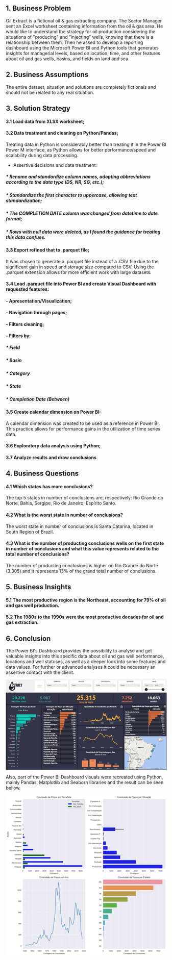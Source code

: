 <h2>1. Business Problem</h2>
Oil Extract is a fictional oil & gas extracting company. 
The Sector Manager sent an Excel worksheet containing information from the oil & gas area. He would like to understand the strategy for oil production 
considering the situations of "producing" and "injecting" wells, knowing that there is a relationship between them.
Then he asked to develop a reporting dashboard using the Microsoft Power BI and Python tools that generates insights for managerial levels, 
based on location, time, and other features about oil and gas wells, basins, and fields on land and sea.

<h2>2. Business Assumptions</h2>
The entire dataset, situation and solutions are completely fictionals and should not be related to any real situation.

<h2>3. Solution Strategy</h2>
<h4>3.1 Load data from XLSX worksheet;</h4>
<h4>3.2 Data treatment and cleaning on Python/Pandas;</h4>
Treating data in Python is considerably better than treating it in the Power BI Power M interface, 
as Python allows for better performance/speed and scalability during data processing.

- Assertive decisions and data treatment:
<h5>	* Rename and standardize column names, adopting abbreviations according to the data type (DS, NR, SG, etc.);</h5>
<h5>	* Standardize the first character to uppercase, allowing text standardization;                              </h5>
<h5>	* The COMPLETION DATE column was changed from datetime to date format;                                      </h5>
<h5>	* Rows with null data were deleted, as I found the guidance for treating this data confuse.                 </h5>

<h4>3.3 Export refined that to .parquet file;</h4>
It was chosen to generate a .parquet file instead of a .CSV file due to the significant gain in speed and storage size compared to CSV. 
Using the .parquet extension allows for more efficient work with large datasets.

<h4>3.4 Load .parquet file into Power BI and create Visual Dashboard with requested features:</h4>
<h4>- Apresentation/Visualization;</h4>
<h4>- Navigation through pages;   </h4>
<h4>- Filters cleaning;           </h4>
<h4>- Filters by:                 </h4>
<h5>  	* Field                     </h5>
<h5>  	* Basin                     </h5>
<h5>  	* Category                  </h5>
<h5>  	* State                     </h5>
<h5>  	* Completion Date (Between) </h5>

<h4>3.5 Create calendar dimension on Power BI:</h4>
A calendar dimension was created to be used as a reference in Power BI. This practice allows for performance gains in the utilization of time series data.

<h4>3.6 Exploratory data analysis using Python;</h4>

<h4>3.7 Analyze results and draw conclusions</h4>

<h2>4. Business Questions</h2>

<h4>4.1 Which states has more conclusions?</h4>
The top 5 states in number of conclusions are, respectively: Rio Grande do Norte, Bahia, Sergipe, Rio de Janeiro, Espírito Santo.

<h4>4.2 What is the worst state in number of conclusions?</h4>
The worst state in number of conclusions is Santa Catarina, located in South Region of Brazil.

<h4>4.3 What is the number of producting conclusions wells on the first state in number of conclusions and what this value represents related to the total number of conclusions?</h4>
The number of producting conclusions is higher on Rio Grande do Norte (3.305) and it represents 13% of the grand total number of conclusions.

<h2>5. Business Insights</h2>

<h4>5.1 The most productive region is the Northeast, accounting for 79% of oil and gas well production.</h4>

<h4>5.2 The 1980s to the 1990s were the most productive decades for oil and gas extraction.</h4>

<h2>6. Conclusion</h2>
The Power BI's Dashboard provides the possibility to analyse and get valuable insights into this specific data about oil and gas well performance, locations and well statuses, as well as a deeper look into some features and data values. For further or advanced analyses it could be necessary an assertive contact with the client.

<img align="center" src="https://github.com/cliffpk3/oil_extract/blob/main/img/dashboard.png"><img>

Also, part of the Power BI Dashboard visuals were recreated using Python, mainly Pandas, Matplotlib and Seaborn libraries and the result can be seen bellow.

<img align="center" src="https://github.com/cliffpk3/oil_extract/blob/main/img/python_charts.png"><img>


